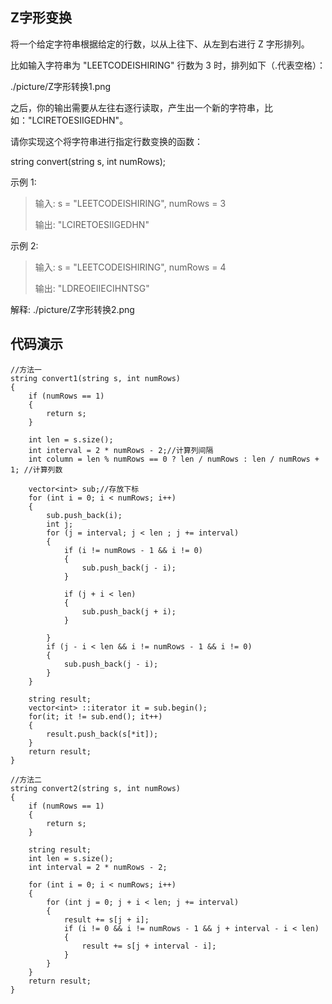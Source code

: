 ## Z字形变换 ##
将一个给定字符串根据给定的行数，以从上往下、从左到右进行 Z 字形排列。

比如输入字符串为 "LEETCODEISHIRING" 行数为 3 时，排列如下（.代表空格）：

./picture/Z字形转换1.png

之后，你的输出需要从左往右逐行读取，产生出一个新的字符串，比如："LCIRETOESIIGEDHN"。

请你实现这个将字符串进行指定行数变换的函数：

string convert(string s, int numRows);

示例 1:

> 输入: s = "LEETCODEISHIRING", numRows = 3
> 
> 输出: "LCIRETOESIIGEDHN"

示例 2:

> 输入: s = "LEETCODEISHIRING", numRows = 4
> 
> 输出: "LDREOEIIECIHNTSG"

解释:
./picture/Z字形转换2.png
## 代码演示 ##
	//方法一
	string convert1(string s, int numRows)
	{
		if (numRows == 1)
		{
			return s;
		}

		int len = s.size();
		int interval = 2 * numRows - 2;//计算列间隔
		int column = len % numRows == 0 ? len / numRows : len / numRows + 1; //计算列数
		
		vector<int> sub;//存放下标
		for (int i = 0; i < numRows; i++)
		{
			sub.push_back(i);
			int j;
			for (j = interval; j < len ; j += interval)
			{	
				if (i != numRows - 1 && i != 0)
				{
					sub.push_back(j - i);
				}
								
				if (j + i < len)
				{
					sub.push_back(j + i);
				}
				
			}
			if (j - i < len && i != numRows - 1 && i != 0)
			{
				sub.push_back(j - i);
			}
		}

		string result;
		vector<int> ::iterator it = sub.begin();
		for(it; it != sub.end(); it++)
		{
			result.push_back(s[*it]);
		}		
		return result;
	}

	//方法二
	string convert2(string s, int numRows) 
	{
		if (numRows == 1)
		{
			return s;
		}

		string result;
		int len = s.size();
		int interval = 2 * numRows - 2;

		for (int i = 0; i < numRows; i++)
		{
			for (int j = 0; j + i < len; j += interval)
			{
				result += s[j + i];
				if (i != 0 && i != numRows - 1 && j + interval - i < len)
				{
					result += s[j + interval - i];
				}					
			}
		}
		return result;
	}